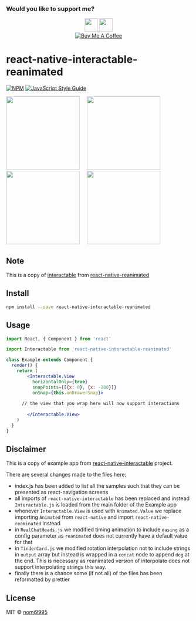 ### Would you like to support me?

<div align="center">
<a href="https://github.com/numandev1?tab=followers">
    <img src="https://img.shields.io/github/followers/numandev1?label=Follow%20%40numandev1&style=social" height="36" />
</a>
<a href="https://www.youtube.com/channel/UCYCUspfN7ZevgCj3W5GlFAw"><img src="https://img.shields.io/youtube/channel/subscribers/UCYCUspfN7ZevgCj3W5GlFAw?style=social" height="36" /><a/>
</br>
<a href="https://www.buymeacoffee.com/numan.dev" target="_blank"><img src="https://www.buymeacoffee.com/assets/img/custom_images/orange_img.png" alt="Buy Me A Coffee" style="height: auto !important;width: auto !important;" ></a>
</div>

# react-native-interactable-reanimated

[![NPM](https://img.shields.io/npm/v/react-native-interactable-reanimated.svg)](https://www.npmjs.com/package/react-native-interactable-reanimated) [![JavaScript Style Guide](https://img.shields.io/badge/code_style-standard-brightgreen.svg)](https://standardjs.com)

<img src="http://i.imgur.com/ErA2GQo.gif" width=200 />&nbsp;&nbsp;&nbsp;&nbsp;
<img src="http://i.imgur.com/pH6oB5D.gif" width=200 />&nbsp;&nbsp;&nbsp;&nbsp;
<img src="http://i.imgur.com/J5l2Qvq.gif" width=200 />&nbsp;&nbsp;&nbsp;&nbsp;
<img src="http://i.imgur.com/dWFYZBG.gif" width=200 />

## Note
This is a copy of [interactable](https://github.com/software-mansion/react-native-reanimated/blob/master/Example/reanimated1/Interactable.js) from [react-native-reanimated](https://github.com/software-mansion/react-native-reanimated)

## Install

```bash
npm install --save react-native-interactable-reanimated
```

## Usage

```jsx
import React, { Component } from 'react'

import Interactable from 'react-native-interactable-reanimated'

class Example extends Component {
  render() {
    return (
        <Interactable.View
          horizontalOnly={true}
          snapPoints={[{x: 0}, {x: -200}]}
          onSnap={this.onDrawerSnap}>
    
      // the view that you wrap here will now support interactions
    
        </Interactable.View>
    )
  }
}
```

## Disclaimer

This is a copy of example app from [react-native-interactable](https://github.com/wix/react-native-interactable/tree/master/playground) project.

There are several changes made to the files here:
 - index.js has been added to list all the samples such that they can be presented as react-navigation screens
 - all imports of `react-native-interactable` has been replaced and instead `Interactable.js` is loaded from the main folder of the Example app
 - whenever `Interactable.View` is used with `Animated.Value` we replace importing `Animated` from `react-native` and import `react-native-reaminated` instead
 - in `RealChatHeads.js` we modified timing animation to include `easing` as a config parameter as `reanimated` does not currently have a default value for that
 - in `TinderCard.js` we modified rotation interpolation not to include strings in `output` array but instead is wrapped in a `concat` node to append `deg` at the end. This is necessary as reanimated version of interpolate does not support interpolating strings this way.
 - finally there is a chance some (if not all) of the files has been reformatted by prettier


## License

MIT © [nomi9995](https://github.com/nomi9995)
